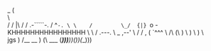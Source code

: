  _
( \
 \ \
 / /                |\\
/ /     .-`````-.   / ^`-.
\ \    /         \_/  {|} `o        -KHHHHHHHHHHHHHHHH
 \ \  /   .---.   \\ _  ,--'
  \ \/   /     \,  \( `^^^
   \   \/\      (\  )
    \   ) \     ) \ \
jgs  ) /__ \__  ) (\ \___
    (___)))__))(__))(__)))
